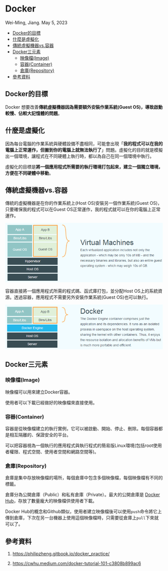 Docker
================
Wei-Ming, Jiang.
May 5, 2023

- <a href="#docker的目標" id="toc-docker的目標">Docker的目標</a>
- <a href="#什麼是虛擬化" id="toc-什麼是虛擬化">什麼是虛擬化</a>
- <a href="#傳統虛擬機器vs容器"
  id="toc-傳統虛擬機器vs容器">傳統虛擬機器vs.容器</a>
- <a href="#docker三元素" id="toc-docker三元素">Docker三元素</a>
  - <a href="#映像檔image" id="toc-映像檔image">映像檔(Image)</a>
  - <a href="#容器container" id="toc-容器container">容器(Container)</a>
  - <a href="#倉庫repository" id="toc-倉庫repository">倉庫(Repository)</a>
- <a href="#參考資料" id="toc-參考資料">參考資料</a>

## Docker的目標

Docker 想要改善**傳統虛擬機器因為需要額外安裝作業系統(Guest
OS)，導致啟動較慢、佔較大記憶體的問題**。

## 什麼是虛擬化

因為每台電腦的作業系統與硬體設備不盡相同，可能會出現「**我的程式可以在我的電腦上正常運作，但搬到你的電腦上就無法執行了**」問題。虛擬化的目的就是模擬出一個環境，讓程式在不同硬體上執行時，都以為自己在同一個環境中執行。

虛擬化的目標是**將一個應用程式所需要的執行環境打包起來，建立一個獨立環境，方便在不同硬體中移動**。

## 傳統虛擬機器vs.容器

傳統的虛擬機器是在你的作業系統上(Host OS)安裝另一個作業系統(Guest
OS)，只要確保我的程式可以在Guest
OS正常運作，我的程式就可以在你的電腦上正常運作。

[![](Virtual%20Machines.webp)](https://philipzheng.gitbook.io/docker_practice/introduction/what)

容器直接將一個應用程式所需的程式碼、函式庫打包，並分配Host
OS上的系統資源。透過容器，應用程式不需要另外安裝作業系統(Guest
OS)也可以執行。

[![](Docker.webp)](https://philipzheng.gitbook.io/docker_practice/introduction/what)

## Docker三元素

### 映像檔(Image)

映像檔可以用來建立Docker容器。

使用者可以下載已經做好的映像檔來直接使用。

### 容器(Container)

容器是從映像檔建立的執行實例，它可以被啟動、開始、停止、刪除。每個容器都是相互隔離的、保證安全的平台。

可以把容器視為一個執行的應用程式與執行程式的簡易版Linux環境(包括root使用者權限、程式空間、使用者空間和網路空間等)。

### 倉庫(Repository)

倉庫是集中存放映像檔的場所，每個倉庫中包含多個映像檔，每個映像檔有不同的標籤。

倉庫分為公開倉庫（Public）和私有倉庫（Private）。最大的公開倉庫是
[Docker
Hub](https://hub.docker.com)，存放了數量龐大的映像檔供使用者下載。

Docker
Hub的概念和Github類似，使用者建立映像檔後可以使用`push`命令將它上傳到倉庫，下次在另一台機器上使用這個映像檔時，只需要從倉庫上`pull`下來就可以了。

## 參考資料

1.  <https://philipzheng.gitbook.io/docker_practice/>

2.  <https://cwhu.medium.com/docker-tutorial-101-c3808b899ac6>
